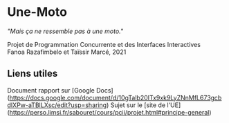 # Une-Moto
*"Mais ça ne ressemble pas à une moto."* 
  
Projet de Programmation Concurrente et des Interfaces Interactives  
Fanoa Razafimbelo et Taïssir Marcé, 2021

## Liens utiles
Document rapport sur [Google Docs] (https://docs.google.com/document/d/10gTalb20ITx9xk9LyZNnMfL673gcbdIXPw-aTBlLXsc/edit?usp=sharing)
Sujet sur le [site de l'UE] (https://perso.limsi.fr/sabouret/cours/pcii/projet.html#principe-general)
